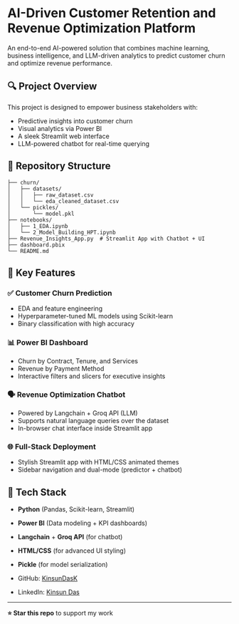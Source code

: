 

# AI-Driven Customer Retention and Revenue Optimization Platform 

An end-to-end AI-powered solution that combines machine learning, business intelligence, and LLM-driven analytics to predict customer churn and optimize revenue performance.

## 🔍 Project Overview
This project is designed to empower business stakeholders with:
- Predictive insights into customer churn
- Visual analytics via Power BI
- A sleek Streamlit web interface
- LLM-powered chatbot for real-time querying

## 📁 Repository Structure
```
├── churn/
│   ├── datasets/
│   │   ├── raw_dataset.csv
│   │   └── eda_cleaned_dataset.csv
│   └── pickles/
│       └── model.pkl
├── notebooks/
│   ├── 1_EDA.ipynb
│   └── 2_Model_Building_HPT.ipynb
├── Revenue_Insights_App.py  # Streamlit App with Chatbot + UI
├── dashboard.pbix            
└── README.md
```

## 🧠 Key Features
### ✅ Customer Churn Prediction
- EDA and feature engineering
- Hyperparameter-tuned ML models using Scikit-learn
- Binary classification with high accuracy

### 📊 Power BI Dashboard
- Churn by Contract, Tenure, and Services
- Revenue by Payment Method
- Interactive filters and slicers for executive insights

### 🗣️ Revenue Optimization Chatbot
- Powered by Langchain + Groq API (LLM)
- Supports natural language queries over the dataset
- In-browser chat interface inside Streamlit app

### 🌐 Full-Stack Deployment
- Stylish Streamlit app with HTML/CSS animated themes
- Sidebar navigation and dual-mode (predictor + chatbot)

## 🧰 Tech Stack
- **Python** (Pandas, Scikit-learn, Streamlit)
- **Power BI** (Data modeling + KPI dashboards)
- **Langchain** + **Groq API** (for chatbot)
- **HTML/CSS** (for advanced UI styling)
- **Pickle** (for model serialization)


- GitHub: [KinsunDasK](https://github.com/KinsunDasK)
- LinkedIn: [Kinsun Das](https://www.linkedin.com/in/kinsundask/)

---
**⭐ Star this repo** to support my work
